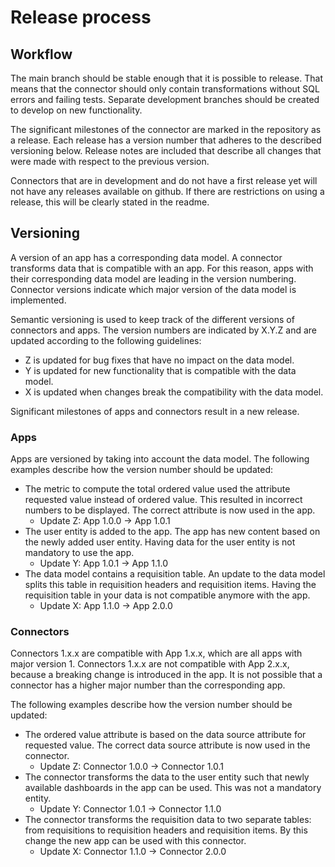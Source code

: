 # Release process

## Workflow
The main branch should be stable enough that it is possible to release. That means that the connector should only contain transformations without SQL errors and failing tests. Separate development branches should be created to develop on new functionality. 

The significant milestones of the connector are marked in the repository as a release. Each release has a version number that adheres to the described versioning below. Release notes are included that describe all changes that were made with respect to the previous version. 

Connectors that are in development and do not have a first release yet will not have any releases available on github. If there are restrictions on using a release, this will be clearly stated in the readme.

## Versioning
A version of an app has a corresponding data model. A connector transforms data that is compatible with an app. For this reason, apps with their corresponding data model are leading in the version numbering. Connector versions indicate which major version of the data model is implemented.

Semantic versioning is used to keep track of the different versions of connectors and apps. The version numbers are indicated by X.Y.Z and are updated according to the following guidelines:
- Z is updated for bug fixes that have no impact on the data model.
- Y is updated for new functionality that is compatible with the data model.
- X is updated when changes break the compatibility with the data model.

Significant milestones of apps and connectors result in a new release.

### Apps
Apps are versioned by taking into account the data model. The following examples describe how the version number should be updated:
- The metric to compute the total ordered value used the attribute requested value instead of ordered value. This resulted in incorrect numbers to be displayed. The correct attribute is now used in the app.
    - Update Z: App 1.0.0 → App 1.0.1
- The user entity is added to the app. The app has new content based on the newly added user entity. Having data for the user entity is not mandatory to use the app.
    - Update Y: App 1.0.1 → App 1.1.0
- The data model contains a requisition table. An update to the data model splits this table in requisition headers and requisition items. Having the requisition table in your data is not compatible anymore with the app.
    - Update X: App 1.1.0 → App 2.0.0

### Connectors
Connectors 1.x.x are compatible with App 1.x.x, which are all apps with major version 1. Connectors 1.x.x are not compatible with App 2.x.x, because a breaking change is introduced in the app. It is not possible that a connector has a higher major number than the corresponding app. 

The following examples describe how the version number should be updated:
- The ordered value attribute is based on the data source attribute for requested value. The correct data source attribute is now used in the connector.
    - Update Z: Connector 1.0.0 → Connector 1.0.1
- The connector transforms the data to the user entity such that newly available dashboards in the app can be used. This was not a mandatory entity.
    - Update Y: Connector 1.0.1 → Connector 1.1.0
- The connector transforms the requisition data to two separate tables: from requisitions to requisition headers and requisition items. By this change the new app can be used with this connector.
    - Update X: Connector 1.1.0 → Connector 2.0.0
